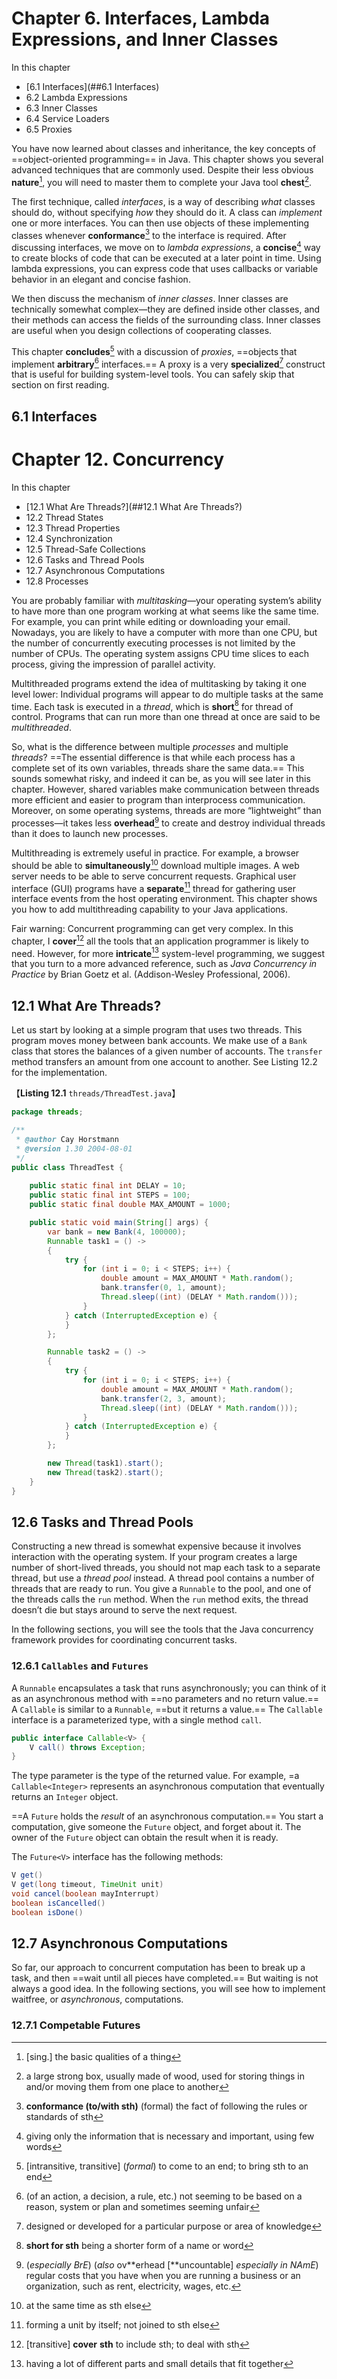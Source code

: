 # Chapter 6. Interfaces, Lambda Expressions, and Inner Classes

In this chapter

- [6.1 Interfaces](##6.1 Interfaces)
- 6.2 Lambda Expressions
- 6.3 Inner Classes
- 6.4 Service Loaders
- 6.5 Proxies



You have now learned about classes and inheritance, the key concepts of ==object-oriented programming== in Java. This chapter shows you several advanced techniques that are commonly used. Despite their less obvious **nature**[^6-1], you will need to master them to complete your Java tool **chest**[^6-2].

The first technique, called *interfaces*, is a way of describing *what* classes should do, without specifying *how* they should do it. A class can *implement* one or more interfaces. You can then use objects of these implementing classes whenever **conformance**[^6-3] to the interface is required. After discussing interfaces, we move on to *lambda expressions*, a **concise**[^6-4] way to create blocks of code that can be executed at a later point in time. Using lambda expressions, you can express code that uses callbacks or variable behavior in an elegant and concise fashion.

We then discuss the mechanism of *inner classes*. Inner classes are technically somewhat complex—they are defined inside other classes, and their methods can access the fields of the surrounding class. Inner classes are useful when you design collections of cooperating classes.

This chapter **concludes**[^6-5] with a discussion of *proxies*, ==objects that implement **arbitrary**[^6-6] interfaces.== A proxy is a very **specialized**[^6-7] construct that is useful for building system-level tools. You can safely skip that section on first reading.

> [^6-1]:[sing.] the basic qualities of a thing
> [^6-2]:a large strong box, usually made of wood, used for storing things in and/or moving them from one place to another
> [^6-3]:**conformance (to/with sth)** (formal) the fact of following the rules or standards of sth
> [^6-4]:giving only the information that is necessary and important, using few words
> [^6-5]:[intransitive, transitive] (*formal*) to come to an end; to bring sth to an end
> [^6-6]:(of an action, a decision, a rule, etc.) not seeming to be based on a reason, system or plan and sometimes seeming unfair
> [^6-7]:designed or developed for a particular purpose or area of knowledge



## 6.1 Interfaces





# Chapter 12. Concurrency

In this chapter

- [12.1 What Are Threads?](##12.1 What Are Threads?)
- 12.2 Thread States
- 12.3 Thread Properties
- 12.4 Synchronization
- 12.5 Thread-Safe Collections
- 12.6 Tasks and Thread Pools
- 12.7 Asynchronous Computations
- 12.8 Processes

You are probably familiar with *multitasking*—your operating system’s ability to have more than one program working at what seems like the same time. For example, you can print while editing or downloading your email. Nowadays, you are likely to have a computer with more than one CPU, but the number of concurrently executing processes is not limited by the number of CPUs. The operating system assigns CPU time slices to each process, giving the impression of parallel activity.

Multithreaded programs extend the idea of multitasking by taking it one level lower: Individual programs will appear to do multiple tasks at the same time. Each task is executed in a *thread*, which is **short**[^12-1] for thread of control. Programs that can run more than one thread at once are said to be *multithreaded*.

So, what is the difference between multiple *processes* and multiple *threads*? ==The essential difference is that while each process has a complete set of its own variables, threads share the same data.== This sounds somewhat risky, and indeed it can be, as you will see later in this chapter. However, shared variables make communication between threads more efficient and easier to program than interprocess communication. Moreover, on some operating systems, threads are more “lightweight” than processes—it takes less **overhead**[^12-2] to create and destroy individual threads than it does to launch new processes.

Multithreading is extremely useful in practice. For example, a browser should be able to **simultaneously**[^12-3] download multiple images. A web server needs to be able to serve concurrent requests. Graphical user interface (GUI) programs have a **separate**[^12-4] thread for gathering user interface events from the host operating environment. This chapter shows you how to add multithreading capability to your Java applications.

Fair warning: Concurrent programming can get very complex. In this chapter, I **cover**[^12-5] all the tools that an application programmer is likely to need. However, for more **intricate**[^12-6] system-level programming, we suggest that you turn to a more advanced reference, such as *Java Concurrency in Practice* by Brian Goetz et al. (Addison-Wesley Professional, 2006).

> [^12-1]:**short for sth** being a shorter form of a name or word
> [^12-2]:(*especially BrE*) (*also* ov**erhead [**uncountable] *especially in NAmE*) regular costs that you have when you are running a business or an organization, such as rent, electricity, wages, etc.
> [^12-3]:at the same time as sth else
> [^12-4]:forming a unit by itself; not joined to sth else
> [^12-5]:[transitive] **cover** **sth** to include sth; to deal with sth
> [^12-6]:having a lot of different parts and small details that fit together



## 12.1 What Are Threads?

Let us start by looking at a simple program that uses two threads. This program moves money between bank accounts. We make use of a `Bank` class that stores the balances of a given number of accounts. The `transfer` method transfers an amount from one account to another. See Listing 12.2 for the implementation.

【**Listing 12.1** `threads/ThreadTest.java`】

```java
package threads;

/**
 * @author Cay Horstmann
 * @version 1.30 2004-08-01
 */
public class ThreadTest {
    
    public static final int DELAY = 10;
    public static final int STEPS = 100;
    public static final double MAX_AMOUNT = 1000;

    public static void main(String[] args) {
        var bank = new Bank(4, 100000);
        Runnable task1 = () ->
        {
            try {
                for (int i = 0; i < STEPS; i++) {
                    double amount = MAX_AMOUNT * Math.random();
                    bank.transfer(0, 1, amount);
                    Thread.sleep((int) (DELAY * Math.random()));
                }
            } catch (InterruptedException e) {
            }
        };

        Runnable task2 = () ->
        {
            try {
                for (int i = 0; i < STEPS; i++) {
                    double amount = MAX_AMOUNT * Math.random();
                    bank.transfer(2, 3, amount);
                    Thread.sleep((int) (DELAY * Math.random()));
                }
            } catch (InterruptedException e) {
            }
        };

        new Thread(task1).start();
        new Thread(task2).start();
    }
}

```





## 12.6 Tasks and Thread Pools

Constructing a new thread is somewhat expensive because it involves interaction with the operating system. If your program creates a large number of short-lived threads, you should not map each task to a separate thread, but use a *thread pool* instead. A thread pool contains a number of threads that are ready to run. You give a `Runnable` to the pool, and one of the threads calls the `run` method. When the `run` method exits, the thread doesn’t die but stays around to serve the next request.

In the following sections, you will see the tools that the Java concurrency framework provides for coordinating concurrent tasks.

### 12.6.1 `Callables` and `Futures`

A `Runnable` encapsulates a task that runs asynchronously; you can think of it as an asynchronous method with ==no parameters and no return value.== A `Callable` is similar to a `Runnable`, ==but it returns a value.== The `Callable` interface is a parameterized type, with a single method `call`.

```java
public interface Callable<V> {
	V call() throws Exception;
}
```

The type parameter is the type of the returned value. For example, =a `Callable<Integer>` represents an asynchronous computation that eventually returns an `Integer` object.

==A `Future` holds the *result* of an asynchronous computation.== You start a computation, give someone the `Future` object, and forget about it. The owner of the `Future` object can obtain the result when it is ready.

The `Future<V>` interface has the following methods:

```java
V get()
V get(long timeout, TimeUnit unit)
void cancel(boolean mayInterrupt)
boolean isCancelled()
boolean isDone()
```



## 12.7 Asynchronous Computations

So far, our approach to concurrent computation has been to break up a task, and then ==wait until all pieces have completed.== But waiting is not always a good idea. In the following sections, you will see how to implement waitfree, or *asynchronous*, computations.

### 12.7.1 Competable Futures

